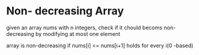 # Non- decreasing Array

given an array nums with n integers, check if it chould becoms non-decreasing by modifying at most one element

array is non-decreasing if nums[i] <= nums[i+1] holds for every i(0 -based)

